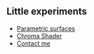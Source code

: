 ## Little experiments
* [Parametric surfaces](./UnityPortfolio/ParametricSurfaces.md)
* [Chroma Shader](./UnityPortfolio/ChromaShader.md)
* [Contact me](https://tutandev.github.io/contact.md)
